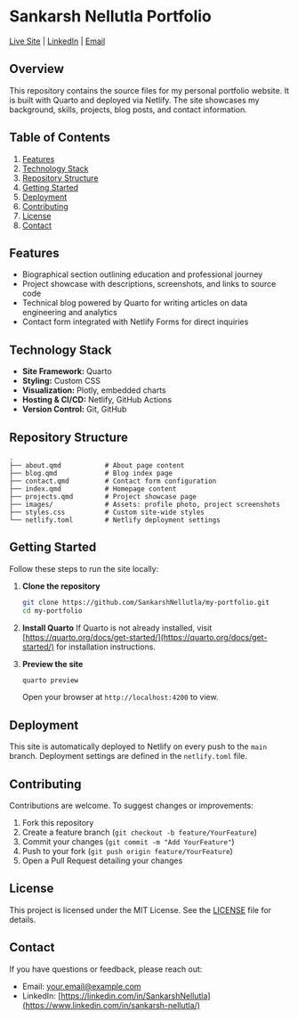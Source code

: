 # Sankarsh Nellutla Portfolio

[Live Site](https://sankarshnellutla.com/) | [LinkedIn](https://www.linkedin.com/in/sankarsh-nellutla/) | [Email](mailto:sankarshnellutla12@gmail.com)

## Overview

This repository contains the source files for my personal portfolio website. It is built with Quarto and deployed via Netlify. The site showcases my background, skills, projects, blog posts, and contact information.

## Table of Contents

1. [Features](#features)
2. [Technology Stack](#technology-stack)
3. [Repository Structure](#repository-structure)
4. [Getting Started](#getting-started)
5. [Deployment](#deployment)
6. [Contributing](#contributing)
7. [License](#license)
8. [Contact](#contact)

## Features

* Biographical section outlining education and professional journey
* Project showcase with descriptions, screenshots, and links to source code
* Technical blog powered by Quarto for writing articles on data engineering and analytics
* Contact form integrated with Netlify Forms for direct inquiries

## Technology Stack

* **Site Framework:** Quarto
* **Styling:** Custom CSS
* **Visualization:** Plotly, embedded charts
* **Hosting & CI/CD:** Netlify, GitHub Actions
* **Version Control:** Git, GitHub

## Repository Structure

```
.
├── about.qmd           # About page content
├── blog.qmd            # Blog index page
├── contact.qmd         # Contact form configuration
├── index.qmd           # Homepage content
├── projects.qmd        # Project showcase page
├── images/             # Assets: profile photo, project screenshots
├── styles.css          # Custom site-wide styles
└── netlify.toml        # Netlify deployment settings
```

## Getting Started

Follow these steps to run the site locally:

1. **Clone the repository**

   ```bash
   git clone https://github.com/SankarshNellutla/my-portfolio.git
   cd my-portfolio
   ```

2. **Install Quarto**
   If Quarto is not already installed, visit [https://quarto.org/docs/get-started/](https://quarto.org/docs/get-started/) for installation instructions.

3. **Preview the site**

   ```bash
   quarto preview
   ```

   Open your browser at `http://localhost:4200` to view.

## Deployment

This site is automatically deployed to Netlify on every push to the `main` branch. Deployment settings are defined in the `netlify.toml` file.

## Contributing

Contributions are welcome. To suggest changes or improvements:

1. Fork this repository
2. Create a feature branch (`git checkout -b feature/YourFeature`)
3. Commit your changes (`git commit -m "Add YourFeature"`)
4. Push to your fork (`git push origin feature/YourFeature`)
5. Open a Pull Request detailing your changes

## License

This project is licensed under the MIT License. See the [LICENSE](LICENSE) file for details.

## Contact

If you have questions or feedback, please reach out:

* Email: [your.email@example.com](mailto:sankarshnellutla12@gmail.com)
* LinkedIn: [https://linkedin.com/in/SankarshNellutla](https://www.linkedin.com/in/sankarsh-nellutla/)
